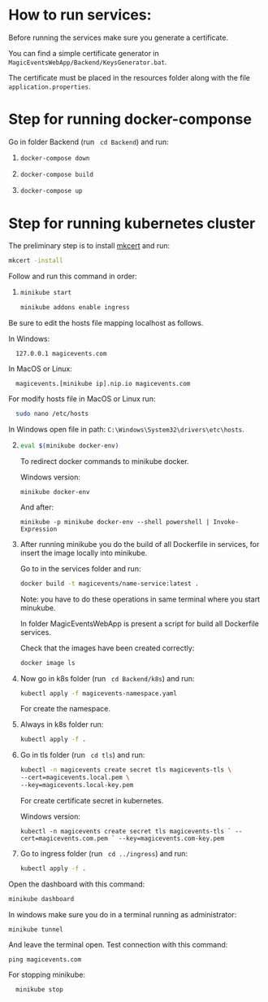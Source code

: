 # How to run services:
Before running the services make sure you generate a certificate.

You can find a simple certificate generator in `MagicEventsWebApp/Backend/KeysGenerator.bat`.

The certificate must be placed in the resources folder along with the file `application.properties`.

# Step for running docker-componse

Go in folder Backend (run ``` cd Backend```) and run:
1) ```bash 
   docker-compose down
   ```
2) ```bash 
   docker-compose build
   ```
3) ```bash 
   docker-compose up
   ```
   
# Step for running kubernetes cluster

The preliminary step is to install [mkcert](https://github.com/FiloSottile/mkcert) and run:
```bash 
mkcert -install
```

Follow and run this command in order:

1) ```bash 
   minikube start 
   ```
   ```bash
   minikube addons enable ingress
   ```

Be sure to edit the hosts file mapping localhost as follows.

In Windows:
```
  127.0.0.1 magicevents.com
```

In MacOS or Linux:
```
  magicevents.[minikube ip].nip.io magicevents.com
```

For modify hosts file in MacOS or Linux run:
```bash
  sudo nano /etc/hosts
```
In Windows open file in path: `C:\Windows\System32\drivers\etc\hosts`.

2) ```bash 
   eval $(minikube docker-env) 
   ```
   To redirect docker commands to minikube docker.

   Windows version:
   ```shell 
   minikube docker-env
   ```
   And after:
   ```shell 
   minikube -p minikube docker-env --shell powershell | Invoke-Expression
   ```
3) After running minikube you do the build of all Dockerfile in services, for insert the image locally into minikube.

   Go to in the services folder and run:
   ```bash
   docker build -t magicevents/name-service:latest .
   ```
   Note: you have to do these operations in same terminal where you start minukube.
   
   In folder MagicEventsWebApp is present a script for build all Dockerfile services.

   Check that the images have been created correctly:
   ```bash
   docker image ls
   ```
4) Now go in k8s folder (run ``` cd Backend/k8s```) and run: 
    ```bash 
    kubectl apply -f magicevents-namespace.yaml
   ```
   For create the namespace.

5) Always in k8s folder run:
    ```bash
    kubectl apply -f .
    ```
6) Go in tls folder (run ``` cd tls```) and run:
    ```bash
   kubectl -n magicevents create secret tls magicevents-tls \
   --cert=magicevents.local.pem \
   --key=magicevents.local-key.pem
    ```
   For create certificate secret in kubernetes.

   Windows version:
   ```shell
   kubectl -n magicevents create secret tls magicevents-tls ` --cert=magicevents.com.pem ` --key=magicevents.com-key.pem
   ```
7) Go to ingress folder (run ``` cd ../ingress```)  and run:
    ```bash
    kubectl apply -f .
    ```

Open the dashboard with this command:
```bash
minikube dashboard
```

In windows make sure you do in a terminal running as administrator:
```shell
minikube tunnel
```
And leave the terminal open. Test connection with this command:
```shell
ping magicevents.com
```

For stopping minikube:
```bash
  minikube stop
```